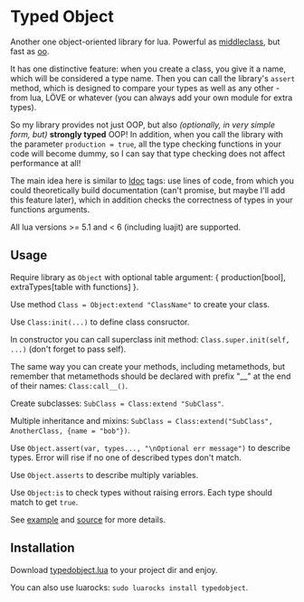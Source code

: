 # Typed Object

Another one object-oriented library for lua. Powerful as [middleclass][], but
fast as [oo][].

It has one distinctive feature: when you create a class, you
give it a name, which will be considered a type name. Then you can call the
library's `assert` method, which is designed to compare your types as well as
any other - from lua, LÖVE or whatever (you can always add your own module for
extra types).

So my library provides not just OOP, but also _(optionally, in very simple form,
but)_ **strongly typed** OOP! In addition, when you call the library with the
parameter `production = true`, all the type checking functions in your code will
become dummy, so I can say that type checking does not affect performance at
all!

The main idea here is similar to [ldoc][] tags: use lines of code, from which
you could theoretically build documentation (can't promise, but maybe I'll add
this feature later), which in addition checks the correctness of types in your
functions arguments.

All lua versions >= 5.1 and < 6 (including luajit) are supported.

## Usage

Require library as `Object` with optional table argument:
{ production[bool], extraTypes[table with functions] }.

Use method `Class = Object:extend "ClassName"` to create your class.

Use `Class:init(...)` to define class consructor.

In constructor you can call superclass init method:
`Class.super.init(self, ...)` (don't forget to pass self).

The same way you can create your methods, including metamethods, but remember
that metamethods should be declared with prefix "__" at the end of their names:
`Class:call__()`.

Create subclasses: `SubClass = Class:extend "SubClass"`.

Multiple inheritance and mixins:
`SubClass = Class:extend("SubClass", AnotherClass, {name = "bob"})`.

Use `Object.assert(var, types..., "\nOptional err message")` to describe types.
Error will rise if no one of described types don't match.

Use `Object.asserts` to describe multiply variables.

Use `Object:is` to check types without raising errors. Each type should match
to get `true`.

See [example](example.lua) and [source](typedobject.lua) for more details.

## Installation

Download [typedobject.lua](typedobject.lua) to your project dir and enjoy.

You can also use luarocks: `sudo luarocks install typedobject`.

[middleclass]: https://github.com/kikito/middleclass
[oo]: https://github.com/limadm/lua-oo
[ldoc]: https://stevedonovan.github.io/ldoc/manual/doc.md.html
